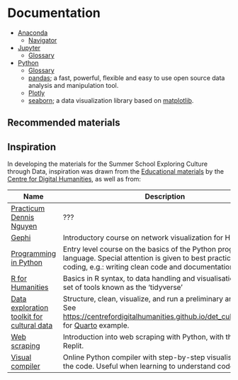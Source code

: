 # Documentation
- [Anaconda](https://docs.anaconda.com/)
    - [Navigator](https://docs.anaconda.com/navigator/)
- [Jupyter](https://docs.jupyter.org/en/latest/)
    - [Glossary]([url](https://docs.jupyter.org/en/latest/glossary.html)) 
- [Python](https://docs.python.org/3/)
    - [Glossary](https://docs.python.org/3/glossary.html)
    - [pandas](https://pandas.pydata.org/); a fast, powerful, flexible and easy to use open source data analysis and manipulation tool.
    - [Plotly](https://plotly.com/python/)
    - [seaborn](https://seaborn.pydata.org/); a data visualization library based on [matplotlib](https://matplotlib.org/).

## Recommended materials


## Inspiration
In developing the materials for the Summer School Exploring Culture through Data, inspiration was drawn from the [Educational materials](https://github.com/CentreForDigitalHumanities/Education) by the [Centre for Digital Humanities](https://cdh.uu.nl/), as well as from:

| Name | Description |
| --- | --- |
| [Practicum Dennis Nguyen](https://solisservices.sharepoint.com/:f:/r/sites/DataSummerSchool2024-Organisatie/Shared%20Documents/Organisatie/Dennis%20practicum?csf=1&web=1&e=HxsDhg) | ??? | 
| [Gephi](https://github.com/CentreForDigitalHumanities/Gephi/) | Introductory course on network visualization for Humanities. |
| [Programming in Python](https://github.com/UUDigitalHumanitieslab/programming-in-python) | Entry level course on the basics of the Python programming language. Special attention is given to best practices in coding, e.g.: writing clean code and documentation. |
| [R for Humanities](https://github.com/CentreForDigitalHumanities/workshop-r-for-humanities) | Basics in R syntax, to data handling and visualisation using a set of tools known as the ‘tidyverse’ | 
| [Data exploration toolkit for cultural data](https://github.com/CentreForDigitalHumanities/det_cultural_data) | Structure, clean, visualize, and run a preliminary analysis. See https://centrefordigitalhumanities.github.io/det_cultural_data/ for [Quarto](https://quarto.org/) example. |
| [Web scraping](https://github.com/CentreForDigitalHumanities/workshop-web-scraping) | Introduction into web scraping with Python, with the use of Replit. |
| [Visual compiler](https://pythontutor.com/python-compiler.html#mode=edit) | Online Python compiler with step-by-step visualisation of the code. Useful when learning to understand code. |

